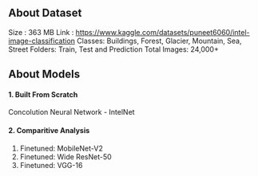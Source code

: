 ## About Dataset 
Size : 363 MB
Link : https://www.kaggle.com/datasets/puneet6060/intel-image-classification
Classes: Buildings, Forest, Glacier, Mountain, Sea, Street
Folders: Train, Test and Prediction
Total Images: 24,000+

## About Models
#### 1. Built From Scratch 
Concolution Neural Network - IntelNet

#### 2. Comparitive Analysis
1. Finetuned: MobileNet-V2
2. Finetuned: Wide ResNet-50
3. Finetuned: VGG-16 